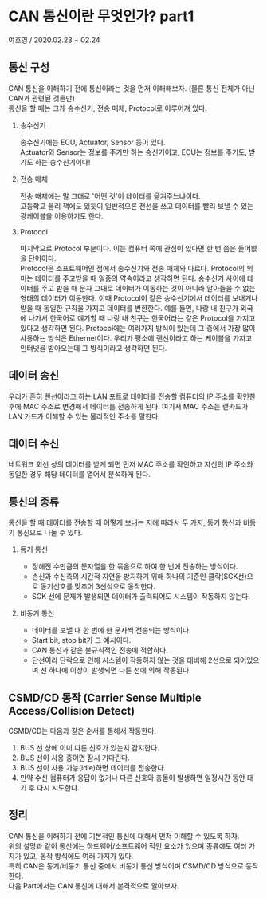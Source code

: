 # CAN 통신이란 무엇인가? part1
여호영 / 2020.02.23 ~ 02.24

## 통신 구성
CAN 통신을 이해하기 전에 통신이라는 것을 먼저 이해해보자. (물론 통신 전체가 아닌 CAN과 관련된 것들만)    
통신을 할 때는 크게 송수신기, 전송 매체, Protocol로 이루어져 있다.

1. 송수신기   

    송수신기에는 ECU, Actuator, Sensor 등이 있다.   
    Actuator와 Sensor는 정보를 주기만 하는 송신기이고, ECU는 정보를 주기도, 받기도 하는 송수신기이다!

2. 전송 매체   

    전송 매체에는 말 그대로 '어떤 것'이 데이터를 옮겨주느냐이다.   
    고등학교 물리 책에도 있듯이 일반적으론 전선을 쓰고 데이터를 빨리 보낼 수 있는 광케이블을 이용하기도 한다.

3. Protocol

    마지막으로 Protocol 부분이다. 이는 컴퓨터 쪽에 관심이 있다면 한 번 쯤은 들어봤을 단어이다.   
Protocol은 소프트웨어인 점에서 송수신기와 전송 매체와 다르다. Protocol의 의미는 데이터를 주고받을 때 일종의 약속이라고 생각하면 된다.
송수신기 사이에 데이터를 주고 받을 때 문자 그대로 데이터가 이동하는 것이 아니라 알아들을 수 없는 형태의 데이터가 이동한다.
이때 Protocol이 같은 송수신기에서 데이터를 보내거나 받을 때 동일한 규칙을 가지고 데이터를 변환한다.
예를 들면, 나랑 내 친구가 외국에 나가서 한국어로 얘기할 때 나랑 내 친구는 한국어라는 같은 Protocol을 가지고 있다고 생각하면 된다.
Protocol에는 여러가지 방식이 있는데 그 중에서 가장 많이 사용하는 방식은 Ethernet이다.
우리가 평소에 랜선이라고 하는 케이블을 가지고 인터넷을 받아오는데 그 방식이라고 생각하면 된다.

## 데이터 송신
우리가 흔히 랜선이라고 하는 LAN 포트로 데이터를 전송할 컴퓨터의 IP 주소를 확인한 후에 MAC 주소로 변경해서 데이터를 전송하게 된다.
여기서 MAC 주소는 랜카드가 LAN 카드가 이해할 수 있는 물리적인 주소를 말한다.

## 데이터 수신
네트워크 회선 상의 데이터를 받게 되면 먼저 MAC 주소를 확인하고 자신의 IP 주소와 동일한 경우 해당 데이터를 열어서 분석하게 된다.

## 통신의 종류
통신을 할 때 데이터를 전송할 때 어떻게 보내는 지에 따라서 두 가지, 동기 통신과 비동기 통신으로 나눌 수 있다.

1. 동기 통신
    - 정해진 수만큼의 문자열을 한 묶음으로 하여 한 번에 전송하는 방식이다.
    - 손신과 수신측의 시간적 지연을 방지하기 위해 하나의 기준인 클락(SCK선)으로 동기신호를 맞추어 3선식으로 동작한다.
    - SCK 선에 문제가 발생되면 데이터가 출력되어도 시스템이 작동하지 않는다.
    
2. 비동기 통신
    - 데이터를 보낼 때 한 번에 한 문자씩 전송되는 방식이다.
    - Start bit, stop bit가 그 예시이다.
    - CAN 통신과 같은 불규칙적인 전송에 적합하다.
    - 단선이라 단락으로 인해 시스템이 작동하지 않는 것을 대비해 2선으로 되어있으며 선 하나에 이상이 발생되면 다른 선에 의해 작동된다.
    
## CSMD/CD 동작 (Carrier Sense Multiple Access/Collision Detect)
CSMD/CD는 다음과 같은 순서를 통해서 작동한다.

1. BUS 선 상에 이미 다른 신호가 있는지 감지한다.
2. BUS 선이 사용 중이면 잠시 기다린다.
3. BUS 선이 사용 가능(idle)하면 데이터를 전송한다.
4. 만약 수신 컴퓨터가 응답이 없거나 다른 신호와 충돌이 발생하면 일정시간 동안 대기 후 다시 시도한다.

## 정리
CAN 통신을 이해하기 전에 기본적인 통신에 대해서 먼저 이해할 수 있도록 하자.    
위의 설명과 같이 통신에는 하드웨어/소프트웨어 적인 요소가 있으며 종류에도 여러 가지가 있고, 동작 방식에도 여러 가지가 있다.    
특히 CAN은 동기/비동기 통신 중에서 비동기 통신 방식이며 CSMD/CD 방식으로 동작한다.    
다음 Part에서는 CAN 통신에 대해서 본격적으로 알아보자.
